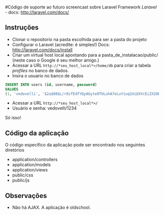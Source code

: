 #Código de suporte ao futuro screencast sobre Laravel Framework
*Laravel* - docs: http://laravel.com/docs/

## Instruções

* Clonar o repositorio na pasta escolhida para ser a pasta do projeto
* Configurar o Laravel (acredite: é simples!)
	Docs: http://laravel.com/docs/install
* Criar um virtual host local apontando para a pasta_de_instalacao/public/ (neste caso o Google é seu melhor amigo.)
* Acessar a URL `http://*seu_host_local*>/home/db` para criar a tabela *profiles* no banco de dados.
* Insira o usuario no banco de dados

```sql
INSERT INTO users (id, username, password) 
VALUES 
(1, 'vedovelli', '$2a$08$L/r8zfEdfYQyAGyte0TULuhA7eLuY1uq1UiQXVcEiZX2OKEmoy/wa');

```

* Acessar a URL `http://*seu_host_local*>/`
* Usuário e senha: vedovelli/1234

Só isso!

## Código da aplicação
O código específico da aplicação pode ser encontrado nos seguintes diretórios
* application/controllers
* application/models
* application/views
* public/css
* public/js

## Observações
* Não há AJAX. A aplicação é oldschool.